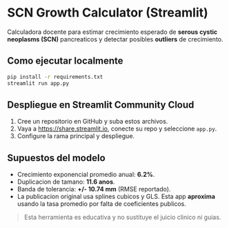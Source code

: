 
# SCN Growth Calculator (Streamlit)

Calculadora docente para estimar crecimiento esperado de **serous cystic neoplasms (SCN)** pancreaticos y detectar posibles **outliers** de crecimiento.

## Como ejecutar localmente
```bash
pip install -r requirements.txt
streamlit run app.py
```

## Despliegue en Streamlit Community Cloud
1. Cree un repositorio en GitHub y suba estos archivos.
2. Vaya a https://share.streamlit.io, conecte su repo y seleccione `app.py`.
3. Configure la rama principal y despliegue.

## Supuestos del modelo
- Crecimiento exponencial promedio anual: **6.2%**.
- Duplicacion de tamano: **11.6 anos**.
- Banda de tolerancia: **+/- 10.74 mm** (RMSE reportado).
- La publicacion original usa splines cubicos y GLS. Esta app **aproxima** usando la tasa promedio por falta de coeficientes publicos.

> Esta herramienta es educativa y no sustituye el juicio clinico ni guias.
